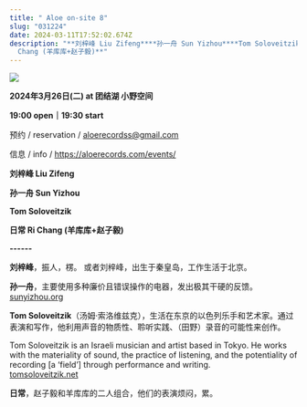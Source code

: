 ```yaml
---
title: " Aloe on-site 8"
slug: "031224"
date: 2024-03-11T17:52:02.674Z
description: "**刘梓峰 Liu Zifeng****孙一舟 Sun Yizhou****Tom Soloveitzik****日常 Ri
  Chang (羊库库+赵子毅)**"
---
```

![](/images/uploads/on-site-8-2-.jpg)

**2024年3月26日(二) at 团结湖 小野空间**

**19:00 open｜19:30 start**

预约 / reservation / [aloerecordss@gmail.com](mailto:aloerecordss@gmail.com)

信息 / info / <https://aloerecords.com/events/>

**刘梓峰 Liu Zifeng**

**孙一舟 Sun Yizhou**

**Tom Soloveitzik**

**日常 Ri Chang (羊库库+赵子毅)**

**\------**

**刘梓峰**，振人，楞。
或者刘梓峰，出生于秦皇岛，工作生活于北京。

**孙一舟**，主要使用多种廉价且错误操作的电器，发出极其干硬的反馈。[sunyizhou.org](sunyizhou.org)

**Tom Soloveitzik**（汤姆·索洛维兹克），生活在东京的以色列乐手和艺术家。通过表演和写作，他利用声音的物质性、聆听实践、（田野）录音的可能性来创作。

Tom Soloveitzik is an Israeli musician and artist based in Tokyo. He works with the materiality of sound, the practice of listening, and the potentiality of recording \[a ‘field’] through performance and writing.\
[tomsoloveitzik.net](https://www.tomsoloveitzik.net/)

**日常**，赵子毅和羊库库的二人组合，他们的表演烦闷，累。